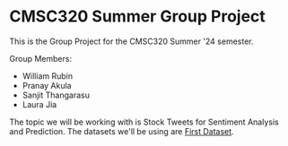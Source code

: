 # CMSC320 Summer Group Project
This is the Group Project for the CMSC320 Summer '24 semester.

Group Members:
- William Rubin
- Pranay Akula
- Sanjit Thangarasu
- Laura Jia

The topic we will be working with is Stock Tweets for Sentiment Analysis and Prediction.
The datasets we'll be using are [First Dataset]([https://www.kaggle.com/datasets/michaelbryantds/cpu-and-gpu-product-data](https://www.kaggle.com/datasets/equinxx/stock-tweets-for-sentiment-analysis-and-prediction?resource=download&SSORegistrationToken=CfDJ8CHCUm6ypKVLpjizcZHPE73SwyuM-9c1uWq8HKMuHL10tl-X2JQrLRbSxjpLLkxUAev82dntYLUds7mFFBhHkixqcmJhc7Uv_mVHO3xzL7KpSSXeNK-AfDGx71vLZI13DNiomQwznVWS0vCI70iBzykNZQiW-UHE0knoSkJ39QyBicUr5Ox78iIcxbMpMO7nDu84q-bVxTd1ZVyI-SKM0gMBwA3dKvufpLef0zyb0xrvrm3Jpw6RkIjH2Rje7lOeMLTxl6pD1RFuvKaYyjMBk59b3fRTpVVVKGSH_WhN8dU7ebLbvbUlgO_VMpZazzgubj1tcTvqZp9-vnNFH3-Mc3wN&DisplayName=William+Rubin&select=stock_tweets.csv)).
